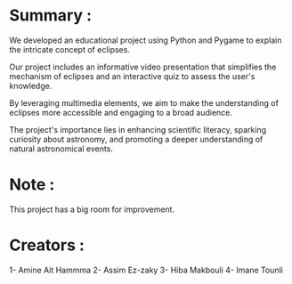 # Summary :

We developed an educational project using Python and Pygame to explain the intricate concept of eclipses. 

Our project includes an informative video presentation that simplifies the mechanism of eclipses and an interactive quiz to assess the user's knowledge. 

By leveraging multimedia elements, we aim to make the understanding of eclipses more accessible and engaging to a broad audience. 

The project's importance lies in enhancing scientific literacy, sparking curiosity about astronomy, and promoting a deeper understanding of natural astronomical events.

# Note :
This project has a big room for improvement.

# Creators : 
1- Amine Ait Hammma
2- Assim Ez-zaky
3- Hiba Makbouli
4- Imane Tounli
